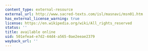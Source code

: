 ```yaml
---
content_type: external-resource
external_url: http://www.sacred-texts.com/isl/masnavi/msn01.htm
has_external_license_warning: true
license: https://en.wikipedia.org/wiki/All_rights_reserved
status: ''
title: available online
uid: 501efea4-e7d2-44d4-a565-0ae2eeae2379
wayback_url: ''
---
```

